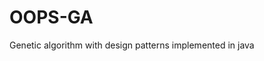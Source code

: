 <!-- Savio: Add readme.md comments -->
# OOPS-GA
Genetic algorithm with design patterns implemented in java
